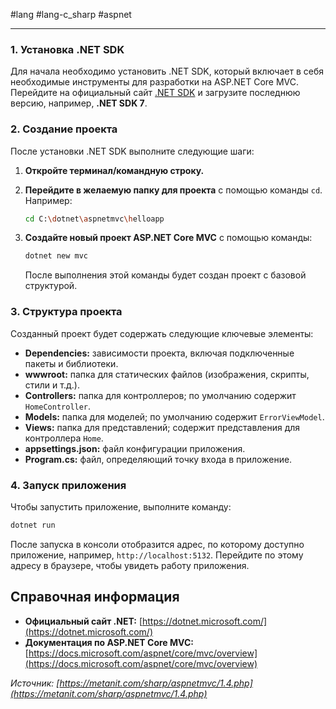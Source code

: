 #lang #lang-c_sharp #aspnet

---
### 1. Установка .NET SDK

Для начала необходимо установить .NET SDK, который включает в себя необходимые инструменты для разработки на ASP.NET Core MVC. Перейдите на официальный сайт [.NET SDK](https://dotnet.microsoft.com/download) и загрузите последнюю версию, например, **.NET SDK 7**.

### 2. Создание проекта

После установки .NET SDK выполните следующие шаги:

1. **Откройте терминал/командную строку.**
2. **Перейдите в желаемую папку для проекта** с помощью команды `cd`. Например:
    ```bash
    cd C:\dotnet\aspnetmvc\helloapp
    ```
    
3. **Создайте новый проект ASP.NET Core MVC** с помощью команды:
    ```bash
    dotnet new mvc
    ```
    После выполнения этой команды будет создан проект с базовой структурой.

### 3. Структура проекта

Созданный проект будет содержать следующие ключевые элементы:

- **Dependencies:** зависимости проекта, включая подключенные пакеты и библиотеки.
- **wwwroot:** папка для статических файлов (изображения, скрипты, стили и т.д.).
- **Controllers:** папка для контроллеров; по умолчанию содержит `HomeController`.
- **Models:** папка для моделей; по умолчанию содержит `ErrorViewModel`.
- **Views:** папка для представлений; содержит представления для контроллера `Home`.
- **appsettings.json:** файл конфигурации приложения.
- **Program.cs:** файл, определяющий точку входа в приложение.

### 4. Запуск приложения

Чтобы запустить приложение, выполните команду:

```bash
dotnet run
```

После запуска в консоли отобразится адрес, по которому доступно приложение, например, `http://localhost:5132`. Перейдите по этому адресу в браузере, чтобы увидеть работу приложения.

## Справочная информация

- **Официальный сайт .NET:** [https://dotnet.microsoft.com/](https://dotnet.microsoft.com/)
- **Документация по ASP.NET Core MVC:** [https://docs.microsoft.com/aspnet/core/mvc/overview](https://docs.microsoft.com/aspnet/core/mvc/overview)

_Источник: [https://metanit.com/sharp/aspnetmvc/1.4.php](https://metanit.com/sharp/aspnetmvc/1.4.php)_